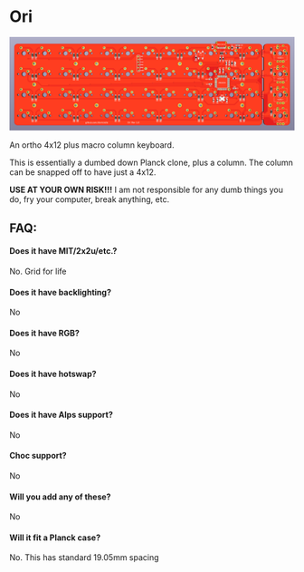 # Ori
![alt text](https://github.com/dierickdie/Ori/blob/master/01_Ori_PCB.png)

An ortho 4x12 plus macro column keyboard.

This is essentially a dumbed down Planck clone, plus a column. The column can be snapped off to have just a 4x12.

**USE AT YOUR OWN RISK!!!** I am not responsible for any dumb things you do, fry your computer, break anything, etc.

## FAQ:
#### Does it have MIT/2x2u/etc.? 
No. Grid for life

#### Does it have backlighting?
No

#### Does it have RGB?
No

#### Does it have hotswap?
No

#### Does it have Alps support?
No

#### Choc support?
No

#### Will you add any of these?
No

#### Will it fit a Planck case?
No. This has standard 19.05mm spacing